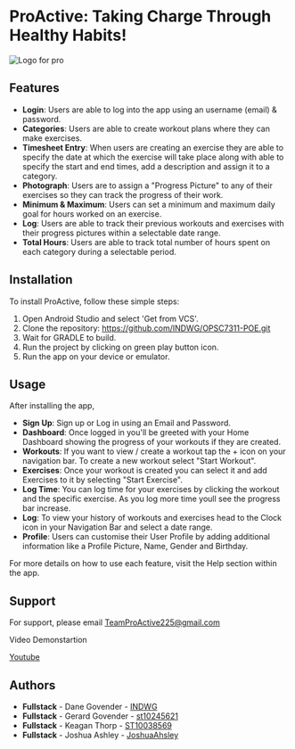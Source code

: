 # ProActive: Taking Charge Through Healthy Habits!
![Logo for pro](https://github.com/INDWG/OPSC7311-POE/assets/92745810/cca305bd-a969-4e85-af20-0d17f394f95a)

## Features

- **Login**: Users are able to log into the app using an username (email) & password.
- **Categories**: Users are able to create workout plans where they can make exercises.
- **Timesheet Entry**: When users are creating an exercise they are able to specify the date at which the exercise will take place along with able to specify the start and end times, add a description and assign it to a category.
- **Photograph**: Users are to assign a "Progress Picture" to any of their exercises so they can track the progress of their work.
- **Minimum & Maximum**: Users can set a minimum and maximum daily goal for hours worked on an exercise.
- **Log**: Users are able to track their previous workouts and exercises with their progress pictures within a selectable date range.
- **Total Hours**: Users are able to track total number of hours spent on each category during a selectable period.

## Installation

To install ProActive, follow these simple steps:

1. Open Android Studio and select 'Get from VCS'.
2. Clone the repository: https://github.com/INDWG/OPSC7311-POE.git
3. Wait for GRADLE to build.
4. Run the project by clicking on green play button icon.
5. Run the app on your device or emulator.

## Usage

After installing the app,

- **Sign Up**: Sign up or Log in using an Email and Password.
- **Dashboard**: Once logged in you'll be greeted with your Home Dashboard showing the progress of your workouts if they are created.
- **Workouts**: If you want to view / create a workout tap the + icon on your navigation bar. To create a new workout select "Start Workout".
- **Exercises**: Once your workout is created you can select it and add Exercises to it by selecting "Start Exercise".
- **Log Time**: You can log time for your exercises by clicking the workout and the specific exercise. As you log more time youll see the progress bar increase.
- **Log**: To view your history of workouts and exercises head to the Clock icon in your Navigation Bar and select a date range.
- **Profile**: Users can customise their User Profile by adding additional information like a Profile Picture, Name, Gender and Birthday.
  
For more details on how to use each feature, visit the Help section within the app.

## Support

For support, please email TeamProActive225@gmail.com

Video Demonstartion

[Youtube]()

## Authors

- **Fullstack** - Dane Govender - [INDWG](https://github.com/INDWG)
- **Fullstack** - Gerard Govender - [st10245621](https://github.com/st10245621)
- **Fullstack** - Keagan Thorp - [ST10038569](https://github.com/ST10038569)
- **Fullstack** - Joshua Ashley - [JoshuaAhsley](https://github.com/JoshuaAshley)
